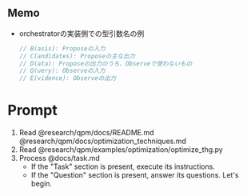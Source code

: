 ## Memo
* orchestratorの実装側での型引数名の例
    ```go
    // B(asis): Proposeの入力
    // C(andidates): Proposeの主な出力
    // D(ata): Proposeの出力のうち、Observeで使わないもの
    // Q(uery): Observeの入力
    // E(vidence): Observeの出力
    ```

# Prompt
1. Read @research/qpm/docs/README.md @research/qpm/docs/optimization_techniques.md
2. Read @research/qpm/examples/optimization/optimize_thg.py
3. Process @docs/task.md
   - If the "Task" section is present, execute its instructions.
   - If the "Question" section is present, answer its questions.
Let's begin.
